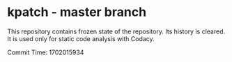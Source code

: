 # kpatch - master branch

This repository contains frozen state of the repository.
Its history is cleared. It is used only for static code
analysis with Codacy.

Commit Time: 1702015934